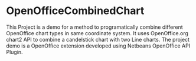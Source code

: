 OpenOfficeCombinedChart
=======================

This Project is a demo for a method to programatically combine different OpenOffice chart types in same coordinate system.
It uses OpenOffice.org chart2 API to combine a candelstick chart with two Line charts.
The project demo is a OpenOffice extension developed using Netbeans OpenOffice API Plugin.
